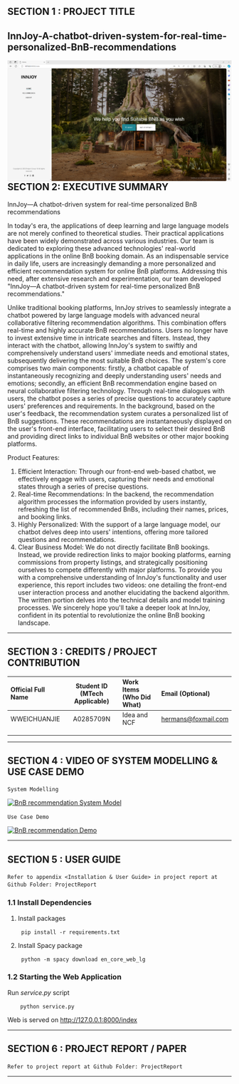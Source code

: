 ## SECTION 1 : PROJECT TITLE
## InnJoy-A-chatbot-driven-system-for-real-time-personalized-BnB-recommendations
<img src="./img/home.png"
     style="float: left; margin-right: 0px;" />  

---
## SECTION 2: EXECUTIVE SUMMARY
InnJoy—A chatbot-driven system for real-time personalized BnB recommendations

In today's era, the applications of deep learning and large language models are not merely confined to theoretical studies. Their practical applications have been widely demonstrated across various industries. Our team is dedicated to exploring these advanced technologies' real-world applications in the online BnB booking domain. As an indispensable service in daily life, users are increasingly demanding a more personalized and efficient recommendation system for online BnB platforms. Addressing this need, after extensive research and experimentation, our team developed "InnJoy—A chatbot-driven system for real-time personalized BnB recommendations." 

Unlike traditional booking platforms, InnJoy strives to seamlessly integrate a chatbot powered by large language models with advanced neural collaborative filtering recommendation algorithms. This combination offers real-time and highly accurate BnB recommendations. Users no longer have to invest extensive time in intricate searches and filters. Instead, they interact with the chatbot, allowing InnJoy's system to swiftly and comprehensively understand users' immediate needs and emotional states, subsequently delivering the most suitable BnB choices. The system's core comprises two main components: firstly, a chatbot capable of instantaneously recognizing and deeply understanding users' needs and emotions; secondly, an efficient BnB recommendation engine based on neural collaborative filtering technology. Through real-time dialogues with users, the chatbot poses a series of precise questions to accurately capture users' preferences and requirements. In the background, based on the user's feedback, the recommendation system curates a personalized list of BnB suggestions. These recommendations are instantaneously displayed on the user's front-end interface, facilitating users to select their desired BnB and providing direct links to individual BnB websites or other major booking platforms. 

Product Features: 

1. Efficient Interaction: Through our front-end web-based chatbot, we effectively engage with users, capturing their needs and emotional states through a series of precise questions. 
2. Real-time Recommendations: In the backend, the recommendation algorithm processes the information provided by users instantly, refreshing the list of recommended BnBs, including their names, prices, and booking links. 
3. Highly Personalized: With the support of a large language model, our chatbot delves deep into users' intentions, offering more tailored questions and recommendations. 
4. Clear Business Model: We do not directly facilitate BnB bookings. Instead, we provide redirection links to major booking platforms, earning commissions from property listings, and strategically positioning ourselves to compete differently with major platforms. 
To provide you with a comprehensive understanding of InnJoy's functionality and user experience, this report includes two videos: one detailing the front-end user interaction process and another elucidating the backend algorithm. The written portion delves into the technical details and model training processes. 
We sincerely hope you'll take a deeper look at InnJoy, confident in its potential to revolutionize the online BnB booking landscape.
---

## SECTION 3 : CREDITS / PROJECT CONTRIBUTION

| Official Full Name  | Student ID (MTech Applicable)  | Work Items (Who Did What) | Email (Optional) |
| :------------ |:---------------:| :-----| :-----|
|WWEICHUANJIE|A0285709N|Idea and NCF|hermans@foxmail.com|
|||||
|||||
|||||

---
## SECTION 4 : VIDEO OF SYSTEM MODELLING & USE CASE DEMO

`System Modelling`

[![BnB recommendation System Model](https://img.youtube.com/vi/t7P5J_ws2QU/0.jpg)](https://youtu.be/t7P5J_ws2QU "Innjoy - System Modelling")

`Use Case Demo`

[![BnB recommendation Demo](http://img.youtube.com/vi/GVtvjns7x3k/0.jpg)](https://youtu.be/GVtvjns7x3k "Innjoy - Use Case Demo")

---

## SECTION 5 : USER GUIDE

`Refer to appendix <Installation & User Guide> in project report at Github Folder: ProjectReport`

### 1.1 Install Dependencies

1. Install packages
    
        pip install -r requirements.txt

2. Install Spacy package

        python -m spacy download en_core_web_lg


### 1.2 Starting the Web Application

Run *service.py* script


        python service.py

Web is served on http://127.0.0.1:8000/index


---
## SECTION 6 : PROJECT REPORT / PAPER

`Refer to project report at Github Folder: ProjectReport`

---
